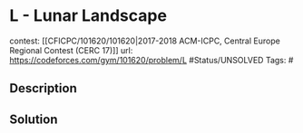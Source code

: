 # L - Lunar Landscape

contest: [[CFICPC/101620/101620|2017-2018 ACM-ICPC, Central Europe Regional Contest (CERC 17)]]
url: https://codeforces.com/gym/101620/problem/L
#Status/UNSOLVED
Tags: #

## Description

## Solution

